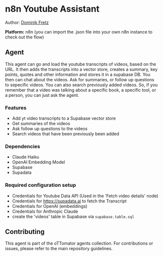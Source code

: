 # n8n Youtube Assistant

Author: [Dominik Fretz](https://www.linkedin.com/in/dominikfretz/)

**Platform:** n8n (you can import the .json file into your own n8n instance to check out the flow)

## Agent

This agent can go and load the youtube transcripts of videos, based on the URL. It then adds the transcripts into a vector store, creates a summary, key points, quotes and other information and stores it in a supabase DB. You then can chat about the videos. Ask for summaries, or follow up questions to sepecific videos. You can also search previously added videos. So, if you remember that a video was talking about a specific book, a specific tool, or a person, you can just ask the agent.

### Features

- Add yt video transcripts to a Supabase vector store
- Get summaries of the videos
- Ask follow up questions to the videos
- Search videos that have been previously been added


### Dependencies

- Claude Haiku
- OpenAI Embedding Model
- Supabase
- Supadata

### Required configuration setup

- Credentials for Youtube Data API (Used in the 'Fetch video details' node)
- Credentials for https://supadata.ai to fetch the Transcript
- Credentials for OpenAI (embeddings)
- Credentials for Anthropic Claude
- create the 'videos' table in Supabase via `supabase.table.sql`

## Contributing

This agent is part of the oTTomator agents collection. For contributions or issues, please refer to the main repository guidelines.
